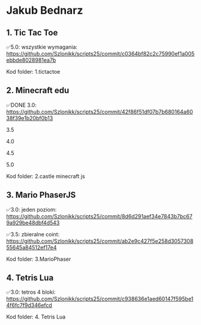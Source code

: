 # Jakub Bednarz 

## 1. Tic Tac Toe

✅5.0: wszystkie wymagania: https://github.com/Szlonikk/scripts25/commit/c0364bf82c2c75990ef1a005ebbde8028981ea7b

Kod folder: 1.tictactoe
## 2. Minecraft edu
✅DONE 3.0: https://github.com/Szlonikk/scripts25/commit/42f86f51df07b7b680164a6038f39e1b20bf0b13

3.5

4.0 

4.5 

5.0 

Kod folder: 2.castle minecraft js

## 3. Mario PhaserJS

✅3.0: jeden poziom: https://github.com/Szlonikk/scripts25/commit/8d6d291aef34e7843b7bc679a929be48dbf4d543

✅3.5: zbieralne coint: https://github.com/Szlonikk/scripts25/commit/ab2e9c427f5e258d305730855645a84512ef17e4

Kod folder: 3.MarioPhaser

## 4. Tetris Lua

✅3.0: tetros 4 bloki: https://github.com/Szlonikk/scripts25/commit/c938636e1aed60147f595be14f6fc7f9d346efcd

Kod folder: 4. Tetris Lua